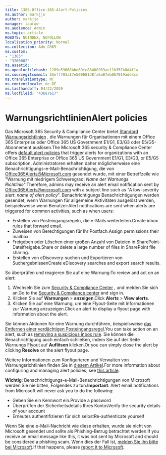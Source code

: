 ```yaml
---
title: 1385-Office-365-Alert-Policies
ms.author: markjjo
author: markjjo
manager: lauraw
ms.audience: Admin
ms.topic: article
ROBOTS: NOINDEX, NOFOLLOW
localization_priority: Normal
ms.collection: Adm_O365
ms.custom:
- "1385"
- "3200002"
ms.assetid: ''
ms.openlocfilehash: 1209e59668bbe69fe88408933ae11b357b8d4f1a
ms.sourcegitcommit: 55eff703a17e500681d8fa6a87eb067019ade3cc
ms.translationtype: MT
ms.contentlocale: de-DE
ms.lasthandoff: 04/22/2020
ms.locfileid: "43687617"
---
```

# <a name="alert-policies"></a><span data-ttu-id="0550e-102">Warnungsrichtlinien</span><span class="sxs-lookup"><span data-stu-id="0550e-102">Alert policies</span></span>

<span data-ttu-id="0550e-103">Das Microsoft 365 Security & Compliance Center bietet [Standard Warnungsrichtlinien](https://docs.microsoft.com/office365/securitycompliance/alert-policies#default-alert-policies) , die Warnungen für Organisationen mit einem Office 365 Enterprise oder Office 365 US Government E1/G1, E3/G3 oder E5/G5-Abonnement auslösen.</span><span class="sxs-lookup"><span data-stu-id="0550e-103">The Microsoft 365 security & Compliance Center offers [default alert policies](https://docs.microsoft.com/office365/securitycompliance/alert-policies#default-alert-policies) that trigger alerts for organizations with an Office 365 Enterprise or Office 365 US Government E1/G1, E3/G3, or E5/G5 subscription.</span></span> <span data-ttu-id="0550e-104">Administratoren erhalten daher möglicherweise eine Benachrichtigungs-e-Mail-Benachrichtigung, die von Office365Alerts@Microsoft.com gesendet wurde, mit einer Betreffzeile wie "Warnung mit niedrigem Schweregrad: *Name der Warnungs Richtlinie*".</span><span class="sxs-lookup"><span data-stu-id="0550e-104">Therefore, admins may receive an alert email notification sent by Office365Alerts@microsoft.com with a subject line such as "A low-severity alert: *name of alert policy*".</span></span> <span data-ttu-id="0550e-105">Benachrichtigungs Benachrichtigungen werden gesendet, wenn Warnungen für allgemeine Aktivitäten ausgelöst werden, beispielsweise wenn Benutzer:</span><span class="sxs-lookup"><span data-stu-id="0550e-105">Alert notifications are sent when alerts are triggered for common activities, such as when users:</span></span>

- <span data-ttu-id="0550e-106">Erstellen von Posteingangsregeln, die e-Mails weiterleiten.</span><span class="sxs-lookup"><span data-stu-id="0550e-106">Create inbox rules that forward email.</span></span>
- <span data-ttu-id="0550e-107">Zuweisen von Berechtigungen für Ihr Postfach.</span><span class="sxs-lookup"><span data-stu-id="0550e-107">Assign permissions their mailbox.</span></span>
- <span data-ttu-id="0550e-108">Freigeben oder Löschen einer großen Anzahl von Dateien in SharePoint-Dateifreigabe.</span><span class="sxs-lookup"><span data-stu-id="0550e-108">Share or delete a large number of files in SharePoint file sharing.</span></span>
- <span data-ttu-id="0550e-109">Erstellen von eDiscovery-suchen und Exportieren von Suchergebnissen</span><span class="sxs-lookup"><span data-stu-id="0550e-109">Create eDiscovery searches and export search results.</span></span>

<span data-ttu-id="0550e-110">So überprüfen und reagieren Sie auf eine Warnung:</span><span class="sxs-lookup"><span data-stu-id="0550e-110">To review and act on an alert:</span></span>

1. <span data-ttu-id="0550e-111">Wechseln Sie zum [Security & Compliance Center](https://protection.office.com) , und melden Sie sich an.</span><span class="sxs-lookup"><span data-stu-id="0550e-111">Go to the [Security & Compliance center](https://protection.office.com) and sign in.</span></span>
2. <span data-ttu-id="0550e-112">Klicken Sie auf **Warnungen** > **anzeigen**.</span><span class="sxs-lookup"><span data-stu-id="0550e-112">Click **Alerts** > **View alerts**.</span></span>
3. <span data-ttu-id="0550e-113">Klicken Sie auf eine Warnung, um eine Flyout-Seite mit Informationen zur Warnung anzuzeigen.</span><span class="sxs-lookup"><span data-stu-id="0550e-113">Click an alert to display a flyout page with information about the alert.</span></span>

<span data-ttu-id="0550e-114">Sie können Aktionen für eine Warnung durchführen, beispielsweise [das Entfernen einer verdächtigen Posteingangsregel](https://docs.microsoft.com/office365/securitycompliance/responding-to-a-compromised-email-account).</span><span class="sxs-lookup"><span data-stu-id="0550e-114">You can take action on an alert, such as [removing a suspicious inbox rule](https://docs.microsoft.com/office365/securitycompliance/responding-to-a-compromised-email-account).</span></span> <span data-ttu-id="0550e-115">Sie können die Benachrichtigung auch einfach schließen, indem Sie auf der Seite Warnungs Flyout auf **Auflösen** klicken.</span><span class="sxs-lookup"><span data-stu-id="0550e-115">Or you can simply close the alert by clicking **Resolve** on the alert flyout page.</span></span>

<span data-ttu-id="0550e-116">Weitere Informationen zum Konfigurieren und Verwalten von Warnungsrichtlinien finden Sie in [diesem Artikel](https://docs.microsoft.com/office365/securitycompliance/alert-policies).</span><span class="sxs-lookup"><span data-stu-id="0550e-116">For more information about configuring and managing alert policies, see  [this article](https://docs.microsoft.com/office365/securitycompliance/alert-policies).</span></span>

<span data-ttu-id="0550e-117">**Wichtig**: Benachrichtigungs-e-Mail-Benachrichtigungen von Microsoft werden Sie nie bitten, Folgendes zu tun:</span><span class="sxs-lookup"><span data-stu-id="0550e-117">**Important**: Alert email notifications from Microsoft will never ask you to do the following:</span></span>

- <span data-ttu-id="0550e-118">Geben Sie ein Kennwort ein.</span><span class="sxs-lookup"><span data-stu-id="0550e-118">Provide a password</span></span>
- <span data-ttu-id="0550e-119">Überprüfen der Sicherheitsdetails Ihres Kontos</span><span class="sxs-lookup"><span data-stu-id="0550e-119">Verify the security details of your account</span></span>
- <span data-ttu-id="0550e-120">Erneutes authentifizieren für sich selbst</span><span class="sxs-lookup"><span data-stu-id="0550e-120">Re-authenticate yourself</span></span>

<span data-ttu-id="0550e-121">Wenn Sie eine e-Mail-Nachricht wie diese erhalten, wurde sie nicht von Microsoft gesendet und sollte als Phishing-Betrug betrachtet werden.</span><span class="sxs-lookup"><span data-stu-id="0550e-121">If you receive an email message like this, it was not sent by Microsoft and should be considered a phishing scam.</span></span> <span data-ttu-id="0550e-122">Wenn dies der Fall ist, [melden Sie ihn bitte bei Microsoft](https://docs.microsoft.com/office365/SecurityCompliance/report-junk-email-and-phishing-scams-in-outlook-on-the-web-eop).</span><span class="sxs-lookup"><span data-stu-id="0550e-122">If that happens, please [report it to Microsoft](https://docs.microsoft.com/office365/SecurityCompliance/report-junk-email-and-phishing-scams-in-outlook-on-the-web-eop).</span></span>